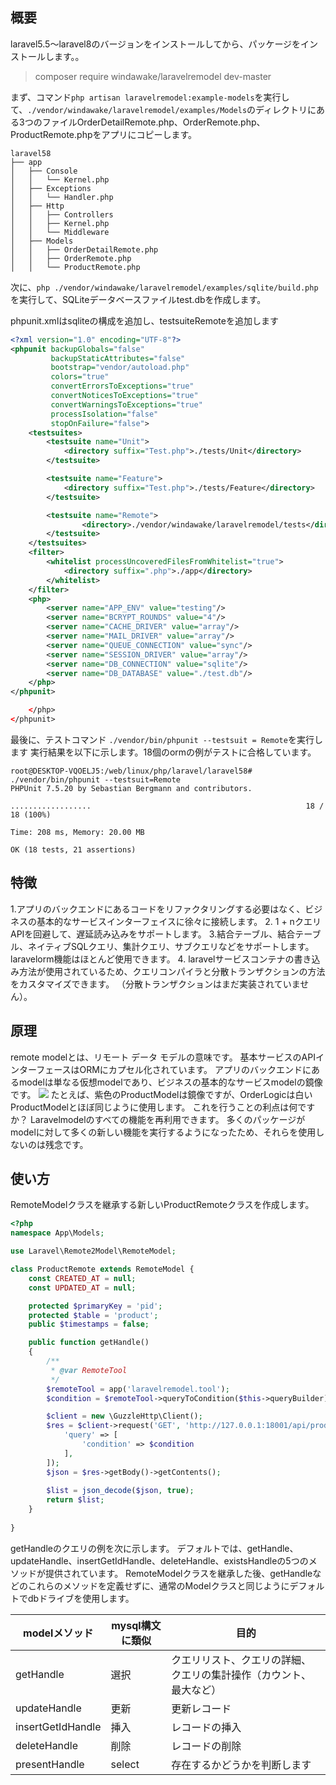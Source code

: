 ## 概要
laravel5.5〜laravel8のバージョンをインストールしてから、パッケージをインストールします。。
>composer require windawake/laravelremodel dev-master

まず、コマンド`php artisan laravelremodel:example-models`を実行して、`./vendor/windawake/laravelremodel/examples/Models`のディレクトリにある3つのファイルOrderDetailRemote.php、OrderRemote.php、ProductRemote.phpをアプリにコピーします。

```shel
laravel58
├── app
│   ├── Console
│   │   └── Kernel.php
│   ├── Exceptions
│   │   └── Handler.php
│   ├── Http
│   │   ├── Controllers
│   │   ├── Kernel.php
│   │   └── Middleware
│   ├── Models
│   │   ├── OrderDetailRemote.php
│   │   ├── OrderRemote.php
│   │   └── ProductRemote.php
```

次に、`php ./vendor/windawake/laravelremodel/examples/sqlite/build.php`を実行して、SQLiteデータベースファイルtest.dbを作成します。

phpunit.xmlはsqliteの構成を追加し、testsuiteRemoteを追加します
```xml
<?xml version="1.0" encoding="UTF-8"?>
<phpunit backupGlobals="false"
         backupStaticAttributes="false"
         bootstrap="vendor/autoload.php"
         colors="true"
         convertErrorsToExceptions="true"
         convertNoticesToExceptions="true"
         convertWarningsToExceptions="true"
         processIsolation="false"
         stopOnFailure="false">
    <testsuites>
        <testsuite name="Unit">
            <directory suffix="Test.php">./tests/Unit</directory>
        </testsuite>

        <testsuite name="Feature">
            <directory suffix="Test.php">./tests/Feature</directory>
        </testsuite>

        <testsuite name="Remote">
            	<directory>./vendor/windawake/laravelremodel/tests</directory>
        </testsuite>
    </testsuites>
    <filter>
        <whitelist processUncoveredFilesFromWhitelist="true">
            <directory suffix=".php">./app</directory>
        </whitelist>
    </filter>
    <php>
        <server name="APP_ENV" value="testing"/>
        <server name="BCRYPT_ROUNDS" value="4"/>
        <server name="CACHE_DRIVER" value="array"/>
        <server name="MAIL_DRIVER" value="array"/>
        <server name="QUEUE_CONNECTION" value="sync"/>
        <server name="SESSION_DRIVER" value="array"/>
        <server name="DB_CONNECTION" value="sqlite"/>
        <server name="DB_DATABASE" value="./test.db"/>
    </php>
</phpunit>

    </php>
</phpunit>

```
最後に、テストコマンド `./vendor/bin/phpunit --testsuit = Remote`を実行します
実行結果を以下に示します。18個のormの例がテストに合格しています。
```shell
root@DESKTOP-VQOELJ5:/web/linux/php/laravel/laravel58# ./vendor/bin/phpunit --testsuit=Remote
PHPUnit 7.5.20 by Sebastian Bergmann and contributors.

..................                                                18 / 18 (100%)

Time: 208 ms, Memory: 20.00 MB

OK (18 tests, 21 assertions)
```

## 特徴
1.アプリのバックエンドにあるコードをリファクタリングする必要はなく、ビジネスの基本的なサービスインターフェイスに徐々に接続します。
2. 1 + nクエリAPIを回避して、遅延読み込みをサポートします。
3.結合テーブル、結合テーブル、ネイティブSQLクエリ、集計クエリ、サブクエリなどをサポートします。laravelorm機能はほとんど使用できます。
4. laravelサービスコンテナの書き込み方法が使用されているため、クエリコンパイラと分散トランザクションの方法をカスタマイズできます。 （分散トランザクションはまだ実装されていません）。

## 原理
remote modelとは、リモート データ モデルの意味です。 基本サービスのAPIインターフェースはORMにカプセル化されています。 アプリのバックエンドにあるmodelは単なる仮想modelであり、ビジネスの基本的なサービスmodelの鏡像です。
![](https://cdn.learnku.com/uploads/images/202110/11/46914/okSl0tt7xc.png!large)
たとえば、紫色のProductModelは鏡像ですが、OrderLogicは白いProductModelとほぼ同じように使用します。
これを行うことの利点は何ですか？ Laravelmodelのすべての機能を再利用できます。 多くのパッケージがmodelに対して多くの新しい機能を実行するようになったため、それらを使用しないのは残念です。

## 使い方

RemoteModelクラスを継承する新しいProductRemoteクラスを作成します。
```php
<?php
namespace App\Models;

use Laravel\Remote2Model\RemoteModel;

class ProductRemote extends RemoteModel {
    const CREATED_AT = null;
    const UPDATED_AT = null;

    protected $primaryKey = 'pid';
    protected $table = 'product';
    public $timestamps = false;

    public function getHandle()
    {
        /**
         * @var RemoteTool
         */
        $remoteTool = app('laravelremodel.tool');
        $condition = $remoteTool->queryToCondition($this->queryBuilder);

        $client = new \GuzzleHttp\Client();
        $res = $client->request('GET', 'http://127.0.0.1:18001/api/product', [
            'query' => [
                'condition' => $condition
            ],
        ]);
        $json = $res->getBody()->getContents();
        
        $list = json_decode($json, true);
        return $list;
    }
    
}
```
getHandleのクエリの例を次に示します。 デフォルトでは、getHandle、updateHandle、insertGetIdHandle、deleteHandle、existsHandleの5つのメソッドが提供されています。 RemoteModelクラスを継承した後、getHandleなどのこれらのメソッドを定義せずに、通常のModelクラスと同じようにデフォルトでdbドライブを使用します。

|modelメソッド| mysql構文に類似|目的|
| ------------ | ------------ | ------------ |
| getHandle |選択|クエリリスト、クエリの詳細、クエリの集計操作（カウント、最大など）|
| updateHandle |更新|更新レコード|
| insertGetIdHandle |挿入|レコードの挿入|
| deleteHandle |削除|レコードの削除|
| presentHandle | select |存在するかどうかを判断します|
